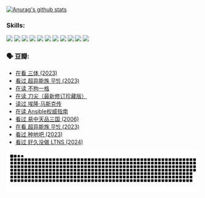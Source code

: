 
[![Anurag's github stats](https://github-readme-stats.vercel.app/api?username=w940853815)](https://github.com/anuraghazra/github-readme-stats)

### Skills:

<code><img height="32" src="https://cdn.jsdelivr.net/npm/simple-icons@v5/icons/python.svg"></code>
<code><img height="32" src="https://cdn.jsdelivr.net/npm/simple-icons@v5/icons/javascript.svg"></code>
<code><img height="32" src="https://cdn.jsdelivr.net/npm/simple-icons@v5/icons/django.svg"></code>
<code><img height="32" src="https://cdn.jsdelivr.net/npm/simple-icons@v5/icons/flask.svg"></code>
<code><img height="32" src="https://cdn.jsdelivr.net/npm/simple-icons@v5/icons/vuetify.svg"></code>
<code><img height="32" src="https://cdn.jsdelivr.net/npm/simple-icons@v5/icons/git.svg"></code>
<code><img height="32" src="https://cdn.jsdelivr.net/npm/simple-icons@v5/icons/docker.svg"></code>
<code><img height="32" src="https://cdn.jsdelivr.net/npm/simple-icons@v5/icons/postgresql.svg"></code>
<code><img height="32" src="https://cdn.jsdelivr.net/npm/simple-icons@v5/icons/elasticsearch.svg"></code>
<code><img height="32" src="https://cdn.jsdelivr.net/npm/simple-icons@v5/icons/macos.svg"></code>
<code><img height="32" src="https://cdn.jsdelivr.net/npm/simple-icons@v5/icons/linux.svg"></code>

### 🗣 豆瓣:

<!-- DOUBAN-ACTIVITIES:START -->
- [在看 三体‎ (2023)](https://www.douban.com/people/136069238/status/4558185093/?_i=11224789)
- [看过 超异能族 무빙‎ (2023)](https://www.douban.com/people/136069238/status/4556824186/?_i=11224789)
- [在读 不拘一格](https://www.douban.com/people/136069238/status/4541712161/?_i=11224789)
- [在读 刀尖（最新修订珍藏版）](https://www.douban.com/people/136069238/status/4541711339/?_i=11224789)
- [读过 埃隆·马斯克传](https://www.douban.com/people/136069238/status/4541710351/?_i=11224789)
- [在读 Ansible权威指南](https://www.douban.com/people/136069238/status/4539151450/?_i=11224789)
- [看过 易中天品三国‎ (2006)](https://www.douban.com/people/136069238/status/4529910812/?_i=11224789)
- [在看 超异能族 무빙‎ (2023)](https://www.douban.com/people/136069238/status/4527291077/?_i=11224789)
- [看过 种地吧‎ (2023)](https://www.douban.com/people/136069238/status/4527289637/?_i=11224789)
- [看过 好久没做 LTNS‎ (2024)](https://www.douban.com/people/136069238/status/4527289515/?_i=11224789)
<!-- DOUBAN-ACTIVITIES:END -->


![Snake animation](https://raw.githubusercontent.com/w940853815/w940853815/output/github-contribution-grid-snake.svg)

<!--
**w940853815/w940853815** is a ✨ _special_ ✨ repository because its `README.md` (this file) appears on your GitHub profile.

Here are some ideas to get you started:

- 🔭 I’m currently working on ...
- 🌱 I’m currently learning ...
- 👯 I’m looking to collaborate on ...
- 🤔 I’m looking for help with ...
- 💬 Ask me about ...
- 📫 How to reach me: ...
- 😄 Pronouns: ...
- ⚡ Fun fact: ...
-->
